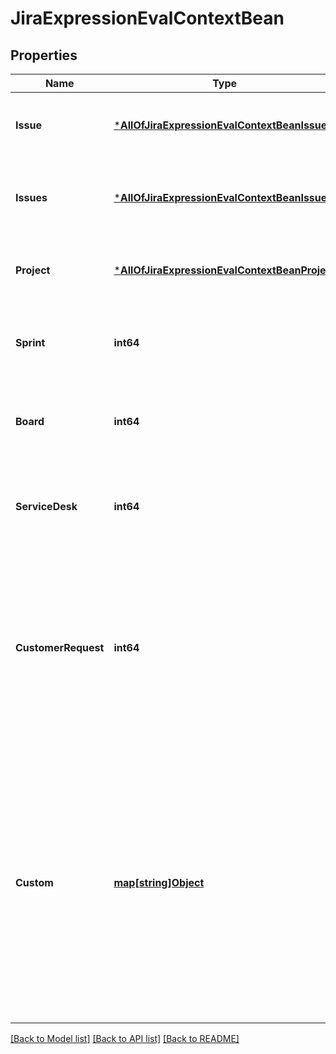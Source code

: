 # JiraExpressionEvalContextBean

## Properties
Name | Type | Description | Notes
------------ | ------------- | ------------- | -------------
**Issue** | [***AllOfJiraExpressionEvalContextBeanIssue**](AllOfJiraExpressionEvalContextBeanIssue.md) | The issue that is available under the &#x60;issue&#x60; variable when evaluating the expression. | [optional] [default to null]
**Issues** | [***AllOfJiraExpressionEvalContextBeanIssues**](AllOfJiraExpressionEvalContextBeanIssues.md) | The collection of issues that is available under the &#x60;issues&#x60; variable when evaluating the expression. | [optional] [default to null]
**Project** | [***AllOfJiraExpressionEvalContextBeanProject**](AllOfJiraExpressionEvalContextBeanProject.md) | The project that is available under the &#x60;project&#x60; variable when evaluating the expression. | [optional] [default to null]
**Sprint** | **int64** | The ID of the sprint that is available under the &#x60;sprint&#x60; variable when evaluating the expression. | [optional] [default to null]
**Board** | **int64** | The ID of the board that is available under the &#x60;board&#x60; variable when evaluating the expression. | [optional] [default to null]
**ServiceDesk** | **int64** | The ID of the service desk that is available under the &#x60;serviceDesk&#x60; variable when evaluating the expression. | [optional] [default to null]
**CustomerRequest** | **int64** | The ID of the customer request that is available under the &#x60;customerRequest&#x60; variable when evaluating the expression. This is the same as the ID of the underlying Jira issue, but the customer request context variable will have a different type. | [optional] [default to null]
**Custom** | [**map[string]Object**](.md) | Custom context variables and their types. These variable types are available for use in a custom context:   *  &#x60;user&#x60;: A [user](https://developer.atlassian.com/cloud/jira/platform/jira-expressions-type-reference#user) specified as an Atlassian account ID.  *  &#x60;issue&#x60;: An [issue](https://developer.atlassian.com/cloud/jira/platform/jira-expressions-type-reference#issue) specified by ID or key. All the fields of the issue object are available in the Jira expression.  *  &#x60;json&#x60;: A JSON object with custom content.  *  &#x60;list&#x60;: A JSON list of &#x60;user&#x60;, &#x60;issue&#x60;, or &#x60;json&#x60; variable types. | [optional] [default to null]

[[Back to Model list]](../README.md#documentation-for-models) [[Back to API list]](../README.md#documentation-for-api-endpoints) [[Back to README]](../README.md)

